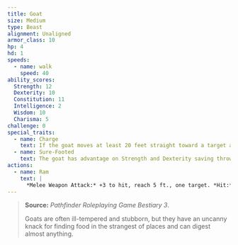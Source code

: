 ```yaml
---
title: Goat
size: Medium
type: Beast
alignment: Unaligned
armor_class: 10
hp: 4
hd: 1
speeds:
  - name: walk
    speed: 40
ability_scores:
  Strength: 12
  Dexterity: 10
  Constitution: 11
  Intelligence: 2
  Wisdom: 10
  Charisma: 5
challenge: 0
special_traits:
  - name: Charge
    text: If the goat moves at least 20 feet straight toward a target and then hits it with a ram attack on the same turn, the target takes an extra 2 (1d4) bludgeoning damage. If the target is a creature, it must succeed on a DC 10 Strength saving throw or be knocked prone.
  - name: Sure-Footed
    text: The goat has advantage on Strength and Dexterity saving throws made against effects that would knock it prone.
actions:
  - name: Ram
    text: |
      *Melee Weapon Attack:* +3 to hit, reach 5 ft., one target. *Hit:* 3 (1d4 + 1) bludgeoning damage.
---
```


> **Source:** *Pathfinder Roleplaying Game Bestiary 3*.
>
> Goats are often ill-tempered and stubborn, but they have an uncanny knack for finding food in the strangest of places and can digest almost anything.
